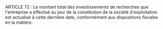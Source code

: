 ARTICLE 72 : Le montant total des investissements de recherches que
l'entreprise a effectué au jour de la constitution de la société
d'exploitation est actualisé à cette dernière date, conformément aux
dispositions fiscales en la matière.